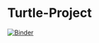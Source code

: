 # Turtle-Project

[![Binder](https://mybinder.org/badge_logo.svg)](https://mybinder.org/v2/gh/https%3A%2F%2Fnotebooks.gesis.org%2Fbinder%2Fjupyter%2Fuser%2Fbiancabrown-turtle-project-nq6k526j%2Frstudio/master)
